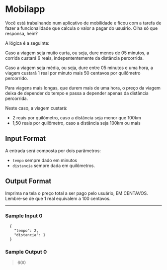 # Mobilapp

Você está trabalhando num aplicativo de mobilidade e ficou com a tarefa de fazer a funcionalidade que calcula o valor a pagar do usuário. Olha só que responsa, hein?

A lógica é a seguinte:

Caso a viagem seja muito curta, ou seja, dure menos de 05 minutos, a corrida custará 6 reais, indepententemente da distância percorrida.

Caso a viagem seja média, ou seja, dure entre 05 minutos e uma hora, a viagem custará 1 real por minuto mais 50 centavos por quilômetro percorrido.

Para viagens mais longas, que durem mais de uma hora, o preço da viagem deixa de depender do tempo e passa a depender apenas da distância percorrida.

Neste caso, a viagem custará:

- 2 reais por quilômetro, caso a distância seja menor que 100km
- 1,50 reais por quilômetro, caso a distância seja 100km ou mais

## Input Format

A entrada será composta por dois parâmetros:

- `tempo` sempre dado em minutos
- `distancia` sempre dada em quilômetros.

## Output Format

Imprima na tela o preço total a ser pago pelo usuário, EM CENTAVOS. Lembre-se de que 1 real equivalem a 100 centavos.

---
### Sample Input 0
```
  {
    "tempo": 2,
    "distancia": 1
  }
```

### Sample Output 0
>600